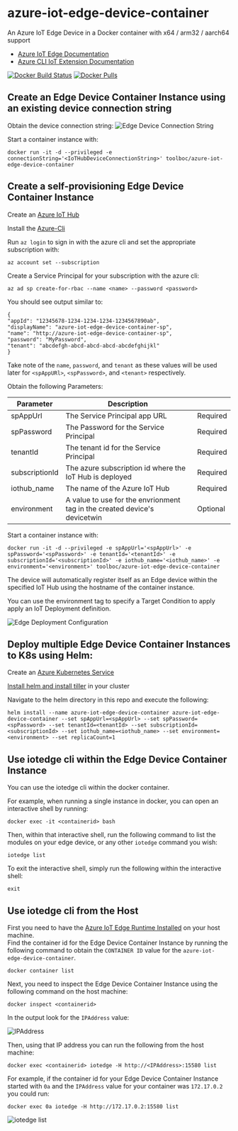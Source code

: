 # azure-iot-edge-device-container
An Azure IoT Edge Device in a Docker container with x64 / arm32 / aarch64 support

* [Azure IoT Edge Documentation](https://docs.microsoft.com/en-us/azure/iot-edge?wt.mc_id=azureiotedgedevicecontainer-github-pdecarlo)
* [Azure CLI IoT Extension Documentation](https://docs.microsoft.com/en-us/cli/azure/ext/azure-cli-iot-ext/iot?view=azure-cli-latest&wt.mc_id=azureiotedgedevicecontainer-github-pdecarlo)

[![Docker Build Status](https://dockerbuildbadges.quelltext.eu/status.svg?organization=toolboc&repository=azure-iot-edge-device-container)](https://hub.docker.com/r/toolboc/azure-iot-edge-device-container/builds) [![Docker Pulls](https://img.shields.io/docker/pulls/toolboc/azure-iot-edge-device-container.svg?style=flat-square)](https://hub.docker.com/r/toolboc/azure-iot-edge-device-container/)

## Create an Edge Device Container Instance using an existing device connection string

Obtain the device connection string:
![Edge Device Connection String](https://raw.githubusercontent.com/toolboc/azure-iot-edge-device-container/master/Content/ConnectionString.PNG)

Start a container instance with:

    docker run -it -d --privileged -e connectionString='<IoTHubDeviceConnectionString>' toolboc/azure-iot-edge-device-container


## Create a self-provisioning Edge Device Container Instance 

Create an [Azure IoT Hub](https://docs.microsoft.com/en-us/azure/iot-hub/iot-hub-create-through-portal?wt.mc_id=azureiotedgedevicecontainer-github-pdecarlo)

Install the [Azure-Cli](https://docs.microsoft.com/en-us/cli/azure/install-azure-cli?view=azure-cli-latest&?wt.mc_id=azureiotedgedevicecontainer-github-pdecarlo) 

Run `az login` to sign in with the azure cli and set the appropriate subscription with:

    az account set --subscription

Create a Service Principal for your subscription with the azure cli:

    az ad sp create-for-rbac --name <name> --password <password>

You should see output similar to:

    {
    "appId": "12345678-1234-1234-1234-1234567890ab",
    "displayName": "azure-iot-edge-device-container-sp",
    "name": "http://azure-iot-edge-device-container-sp",
    "password": "MyPassword",
    "tenant": "abcdefgh-abcd-abcd-abcd-abcdefghijkl"
    }

Take note of the `name`, `password`, and `tenant` as these values will be used later for `<spAppURl>`, `<spPassword>`, and `<tenant>` respectively. 

Obtain the following Parameters:

| Parameter      | Description |           |
| -------------- | ------------| --------- |
| spAppUrl      | The Service Principal app URL | Required  |
| spPassword   | The Password for the Service Principal | Required |
| tenantId   | The tenant id for the Service Principal | Required |
| subscriptionId   | The azure subscription id where the IoT Hub is deployed | Required |
| iothub_name   | The name of the Azure IoT Hub | Required |
| environment   | A value to use for the envrionment tag in the created device's devicetwin | Optional |

Start a container instance with:

    docker run -it -d --privileged -e spAppUrl='<spAppUrl>' -e spPassword='<spPassword>' -e tenantId='<tenantId>' -e subscriptionId='<subscriptionId>' -e iothub_name='<iothub_name>' -e environment='<environment>' toolboc/azure-iot-edge-device-container

The device will automatically register itself as an Edge device within the specified IoT Hub using the hostname of the container instance.  

You can use the environment tag to specify a Target Condition to apply apply an IoT Deployment definition. 

![Edge Deployment Configuration](https://raw.githubusercontent.com/toolboc/azure-iot-edge-device-container/master/Content/Deployment.PNG)

## Deploy multiple Edge Device Container Instances to K8s using Helm:

Create an [Azure Kubernetes Service](https://docs.microsoft.com/en-us/azure/aks/tutorial-kubernetes-deploy-cluster?wt.mc_id=azureiotedgedevicecontainer-github-pdecarlo)

[Install helm and install tiller](https://docs.helm.sh/using_helm/#quickstart-guide) in your cluster

Navigate to the helm directory in this repo and execute the following:

    helm install --name azure-iot-edge-device-container azure-iot-edge-device-container --set spAppUrl=<spAppUrl> --set spPassword=<spPassword> --set tenantId=<tenantId> --set subscriptionId=<subscriptionId> --set iothub_name=<iothub_name> --set environment=<environment> --set replicaCount=1

## Use iotedge cli within the Edge Device Container Instance

You can use the iotedge cli within the docker container.

For example, when running a single instance in docker, you can open an interactive shell by running:

```
docker exec -it <containerid> bash
```

Then, within that interactive shell, run the following command to list the modules on your edge device, or any other `iotedge` command you wish:

```
iotedge list
```

To exit the interactive shell, simply run the following within the interactive shell:

```
exit
```

## Use iotedge cli from the Host

First you need to have the [Azure IoT Edge Runtime Installed](https://docs.microsoft.com/en-us/azure/iot-edge/how-to-install-iot-edge-linux?wt.mc_id=azureiotedgedevicecontainer-github-pdecarlo) on your host machine.  
Find the container id for the Edge Device Container Instance by running the following command to obtain the `CONTAINER ID` value for the `azure-iot-edge-device-container`.

```
docker container list
```

Next, you need to inspect the Edge Device Container Instance using the following command on the host machine:

```
docker inspect <containerid>
```

In the output look for the `IPAddress` value:

![IPAddress](https://raw.githubusercontent.com/toolboc/azure-iot-edge-device-container/master/Content/InspectContainerIpAddress.png)

Then, using that IP address you can run the following from the host machine:

```
docker exec <containerid> iotedge -H http://<IPAddress>:15580 list
```

For example, if the container id for your Edge Device Container Instance started with `0a` and the `IPAddress` value for your container was `172.17.0.2` you could run:

```
docker exec 0a iotedge -H http://172.17.0.2:15580 list
```

![iotedge list](https://raw.githubusercontent.com/toolboc/azure-iot-edge-device-container/master/Content/IoTEdgeListResult.png)
